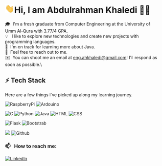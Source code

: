 # <img src="https://raw.githubusercontent.com/ABSphreak/ABSphreak/master/gifs/Hi.gif" width="30px">Hi, I am Abdulrahman Khaledi 👨‍💻

🎓 &nbsp;I'm a fresh graduate from Computer Engineering at the University of Umm Al-Qura with 3.77/4 GPA.\
💡 &nbsp;  I like to explore new technologies and create new projects with programming languages.\
🌱 &nbsp;I'm on track for learning more about Java.\
💬 &nbsp;Feel free to reach out to me.\
✉️ &nbsp;You can shoot me an email at eng.ahkhaledi@gmail.com! I'll respond as soon as possible.\
<!--📄 &nbsp;Please have a look at my [Resume](https://github.com/abdukhaledi/abdukhaledi/files/7850319/Abdulrahman_Khaledi_Resume.pdf) 
 or my [Website](https://abdukhaledi.github.io/) for more details about me. -->
<!-- ✍️ &nbsp;In my free time, I pursue Graphic Design and Blog Writing as hobbies/side hustles.\ -->
## ⚡ Tech Stack
Here are a few things I've picked up along my learning journey.

                                                                
![RaspberryPi](https://img.shields.io/badge/-Raspberry%20Pi-C51A4A?style=for-the-badge&logo=Raspberry-Pi) 
![Ardouino](https://img.shields.io/badge/-Arduino-00979D?style=for-the-badge&logo=Arduino&logoColor=white)

![C](https://img.shields.io/badge/C-00599C?style=for-the-badge&logo=c&logoColor=white) 
![Python](https://img.shields.io/badge/-Python-000?style=for-the-badge&logo=python) 
![Java](https://img.shields.io/badge/Java-ED8B00?style=for-the-badge&logo=java&logoColor=white) 
![HTML](https://img.shields.io/badge/HTML5-E34F26?style=for-the-badge&logo=html5&logoColor=white) 
![CSS](https://img.shields.io/badge/CSS-239120?&style=for-the-badge&logo=css3&logoColor=white)

![Flask](https://img.shields.io/badge/Flask-000000?style=for-the-badge&logo=flask&logoColor=white) 
![Bootstrab](https://img.shields.io/badge/Bootstrap-563D7C?style=for-the-badge&logo=bootstrap&logoColor=white)

![](https://img.shields.io/badge/git%20-%23F05033.svg?&style=for-the-badge&logo=git&logoColor=white)
![Github](https://img.shields.io/badge/github%20-%23121011.svg?&style=for-the-badge&logo=github&logoColor=white) 

### 📫 &nbsp; How to reach me:
[![LinkedIn](https://img.shields.io/badge/LinkedIn-0077B5?style=for-the-badge&logo=linkedin&logoColor=white)](https://in.linkedin.com/in/adnanazmee) 

<!--
Here are some ideas to get you started:
- 🔭 I’m currently working on ...
- 🌱 I’m currently learning ...
- 👯 I’m looking to collaborate on ...
- 🤔 I’m looking for help with ...
- 💬 Ask me about ...
- 📫 How to reach me: ...
- 😄 Pronouns: ...
- ⚡ Fun fact: ...
-->




